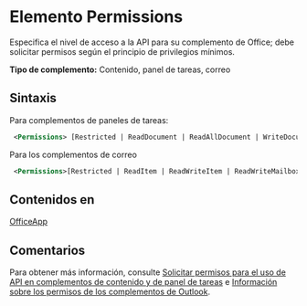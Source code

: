 # <a name="permissions-element"></a>Elemento Permissions

Especifica el nivel de acceso a la API para su complemento de Office; debe solicitar permisos según el principio de privilegios mínimos.

**Tipo de complemento:** Contenido, panel de tareas, correo

## <a name="syntax"></a>Sintaxis

Para complementos de paneles de tareas:

```XML
 <Permissions> [Restricted | ReadDocument | ReadAllDocument | WriteDocument | ReadWriteDocument]</Permissions>
```

Para los complementos de correo

```XML
 <Permissions>[Restricted | ReadItem | ReadWriteItem | ReadWriteMailbox]</Permissions>
```

## <a name="contained-in"></a>Contenidos en

[OfficeApp](officeapp.md)

## <a name="remarks"></a>Comentarios

Para obtener más información, consulte [Solicitar permisos para el uso de API en complementos de contenido y de panel de tareas](https://docs.microsoft.com/office/dev/add-ins/develop/requesting-permissions-for-api-use-in-content-and-task-pane-add-ins) e [Información sobre los permisos de los complementos de Outlook](https://docs.microsoft.com/outlook/add-ins/understanding-outlook-add-in-permissions).
